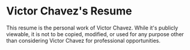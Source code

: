 # Victor Chavez's Resume

This resume is the personal work of Victor Chavez. While it's publicly viewable, it is not to be copied, modified, or used for any purpose other than considering Victor Chavez for professional opportunities.

